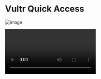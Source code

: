 # Vultr Quick Access

![image](https://user-images.githubusercontent.com/4312115/43512986-2bc580c8-95af-11e8-802e-8cde398bfde1.gif)

![README.mp4](/README.mp4?raw=true)